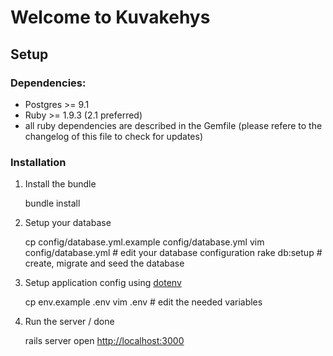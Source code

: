 # Welcome to Kuvakehys


## Setup

### Dependencies:

* Postgres >= 9.1
* Ruby >= 1.9.3 (2.1 preferred)
* all ruby dependencies are described in the Gemfile (please refere to the changelog of this file to check for updates)

### Installation

1) Install the bundle

    bundle install

2) Setup your database

    cp config/database.yml.example config/database.yml
    vim config/database.yml # edit your database configuration
    rake db:setup # create, migrate and seed the database

3) Setup application config using [dotenv](https://github.com/bkeepers/dotenv)
    
    cp env.example .env
    vim .env # edit the needed variables

4) Run the server / done

    rails server
    open [http://localhost:3000](http://localhost:3000)
